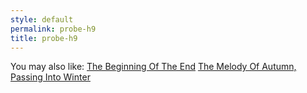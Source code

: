 ```yaml
---
style: default
permalink: probe-h9
title: probe-h9
---
```

You may also like:
[The Beginning Of The End](http://scp-wiki.net/the-beginning-of-the-end)
[The Melody Of Autumn, Passing Into Winter](http://scp-wiki.net/the-melody-of-autumn-passing-into-winter)